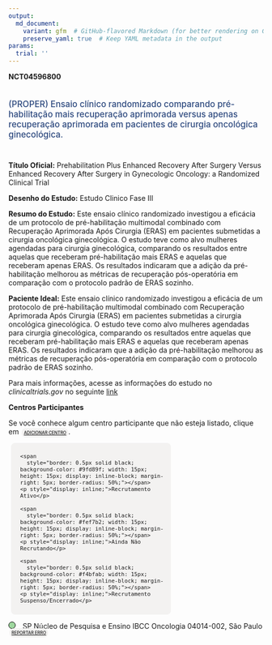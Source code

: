 ```yaml
---
output: 
  md_document:
    variant: gfm  # GitHub-flavored Markdown (for better rendering on GitHub)
    preserve_yaml: true  # Keep YAML metadata in the output
params:
  trial: ''
---
```


**NCT04596800**

<div style="padding: 5px 5px 5px 0px; font-size: 1.20em; font-weight: 500; color: #2E4A7F; text-align: left; margin-bottom: 20px">

(PROPER) Ensaio clínico randomizado comparando pré-habilitação mais
recuperação aprimorada versus apenas recuperação aprimorada em pacientes
de cirurgia oncológica ginecológica.

</div>

**Título Oficial:** Prehabilitation Plus Enhanced Recovery After Surgery
Versus Enhanced Recovery After Surgery in Gynecologic Oncology: a
Randomized Clinical Trial

**Desenho do Estudo:** Estudo Clinico Fase III

**Resumo do Estudo:** Este ensaio clínico randomizado investigou a
eficácia de um protocolo de pré-habilitação multimodal combinado com
Recuperação Aprimorada Após Cirurgia (ERAS) em pacientes submetidas a
cirurgia oncológica ginecológica. O estudo teve como alvo mulheres
agendadas para cirurgia ginecológica, comparando os resultados entre
aquelas que receberam pré-habilitação mais ERAS e aquelas que receberam
apenas ERAS. Os resultados indicaram que a adição da pré-habilitação
melhorou as métricas de recuperação pós-operatória em comparação com o
protocolo padrão de ERAS sozinho.

**Paciente Ideal:** Este ensaio clínico randomizado investigou a
eficácia de um protocolo de pré-habilitação multimodal combinado com
Recuperação Aprimorada Após Cirurgia (ERAS) em pacientes submetidas a
cirurgia oncológica ginecológica. O estudo teve como alvo mulheres
agendadas para cirurgia ginecológica, comparando os resultados entre
aquelas que receberam pré-habilitação mais ERAS e aquelas que receberam
apenas ERAS. Os resultados indicaram que a adição da pré-habilitação
melhorou as métricas de recuperação pós-operatória em comparação com o
protocolo padrão de ERAS sozinho.

Para mais informações, acesse as informações do estudo no
*clinicaltrials.gov* no seguinte
[link](https://clinicaltrials.gov/ct2/show/NCT04596800)

**Centros Participantes**

Se você conhece algum centro participante que não esteja listado, clique
em
<span style="color: #2E4A7F; margin-left: 2px; padding: 4px; background-color: #f3f2f1; border-radius: 8px; font-weight: 500; font-size: 0.6em"><a
href="https://flazar.shinyapps.io/formsapp?study_nct_id=NCT04596800&amp;location_id=N%2FA&amp;location_full_name=N%2FA&amp;form_type=Adicionar%20Centro"
target="_blank">ADICIONAR CENTRO</a></span>.

<div style="margin-bottom: 8px; margin-left: 5px; padding: 8px; max-width: 300px; background-color: #f3f2f1; border-radius: 8px; font-size: 0.9em">

<div style="margin-left: 10px;">

    <span 
      style="border: 0.5px solid black; background-color: #9fd89f; width: 15px; height: 15px; display: inline-block; margin-right: 5px; border-radius: 50%;"></span>
    <p style="display: inline;">Recrutamento Ativo</p>

</div>

<div style="margin-left: 10px;">

    <span 
      style="border: 0.5px solid black; background-color: #fef7b2; width: 15px; height: 15px; display: inline-block; margin-right: 5px; border-radius: 50%;"></span>
    <p style="display: inline;">Ainda Não Recrutando</p>

</div>

<div style="margin-left: 10px;">

    <span 
      style="border: 0.5px solid black; background-color: #f4bfab; width: 15px; height: 15px; display: inline-block; margin-right: 5px; border-radius: 50%;"></span>
    <p style="display: inline;">Recrutamento Suspenso/Encerrado</p>

</div>

</div>

<div style="line-height: 0.9em">

<span style="border: 0.5px solid black; display: inline-block; width: 12px; height: 12px; border-radius: 50%; margin-right: 10px; padding-bottom: 0px; background-color: #9fd89f;"></span>
SP Núcleo de Pesquisa e Ensino IBCC Oncologia 04014-002, São Paulo
<span style="color: #2E4A7F; margin-left: 2px; padding: 4px; background-color: #f3f2f1; border-radius: 8px; font-weight: 500; font-size: 0.6em"><a
href="https://flazar.shinyapps.io/formsapp?study_nct_id=NCT04596800&amp;location_id=INSTITUTOBRASILEIRODECONTROLEDOCANCERIBCCSAOPAULOBRAZIL&amp;location_full_name=N%C3%BAcleo%20de%20Pesquisa%20e%20Ensino%20IBCC%20Oncologia%2C%2004014-002%2C%20S%C3%A3o%20Paulo&amp;form_type=Reportar%20Erro"
target="_blank">REPORTAR ERRO</a></span>

</div>
